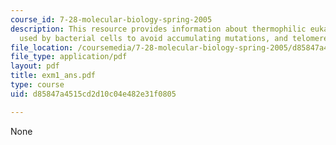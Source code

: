 ```yaml
---
course_id: 7-28-molecular-biology-spring-2005
description: This resource provides information about thermophilic eukaryote, mechanisms
  used by bacterial cells to avoid accumulating mutations, and telomere replication.
file_location: /coursemedia/7-28-molecular-biology-spring-2005/d85847a4515cd2d10c04e482e31f0805_exm1_ans.pdf
file_type: application/pdf
layout: pdf
title: exm1_ans.pdf
type: course
uid: d85847a4515cd2d10c04e482e31f0805

---
```

None